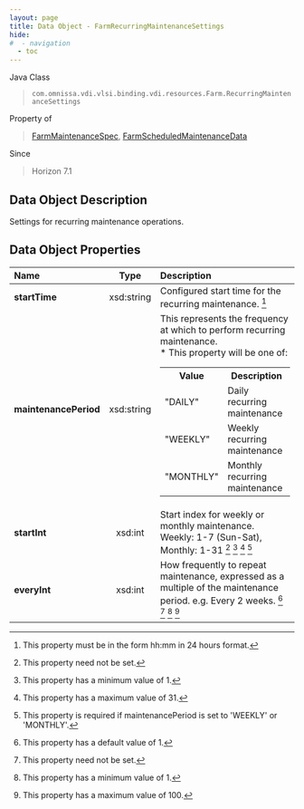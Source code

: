 ```yaml
---
layout: page
title: Data Object - FarmRecurringMaintenanceSettings
hide:
#  - navigation
  - toc
---
```






Java Class
> `com.omnissa.vdi.vlsi.binding.vdi.resources.Farm.RecurringMaintenanceSettings`

Property of
> [FarmMaintenanceSpec](vdi.resources.Farm.MaintenanceSpec.md#field_detail), [FarmScheduledMaintenanceData](vdi.resources.Farm.ScheduledMaintenanceData.md#field_detail)

Since
> Horizon 7.1


## Data Object Description

Settings for recurring maintenance operations.

## Data Object Properties

 Name | Type | Description
:---|:---:|:---
**startTime**|  xsd:string|  Configured start time for the recurring maintenance. [^22]
**maintenancePeriod**|  xsd:string|  This represents the frequency at which to perform recurring maintenance. <br>* This property will be one of:<br><table><tr><th>Value</th><th>Description</th></tr><tr><td>"DAILY"</td><td>Daily recurring maintenance</td></tr><tr><td>"WEEKLY"</td><td>Weekly recurring maintenance</td></tr><tr><td>"MONTHLY"</td><td>Monthly recurring maintenance</td></tr></table>
**startInt**|  xsd:int|  Start index for weekly or monthly maintenance. Weekly: 1-7 (Sun-Sat), Monthly: 1-31 [^1] [^8] [^119] [^120]
**everyInt**|  xsd:int|  How frequently to repeat maintenance, expressed as a multiple of the maintenance period. e.g. Every 2 weeks. [^10] [^1] [^8] [^115]


 


[^1]: This property need not be set.
[^8]: This property has a minimum value of 1.
[^10]: This property has a default value of 1.
[^22]: This property must be in the form hh:mm in 24 hours format.
[^115]: This property has a maximum value of 100.
[^119]: This property has a maximum value of 31.
[^120]: This property is required if maintenancePeriod is set to 'WEEKLY' or 'MONTHLY'.